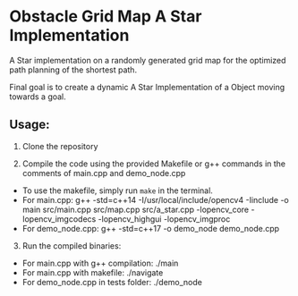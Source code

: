 # Obstacle Grid Map A Star Implementation
A Star implementation on a randomly generated grid map for the optimized path planning of the shortest path.

Final goal is to create a dynamic A Star Implementation of a Object moving towards a goal.

## Usage:

1. Clone the repository

2. Compile the code using the provided Makefile or g++ commands in the comments of main.cpp and demo_node.cpp
  - To use the makefile, simply run `make` in the terminal.
  - For main.cpp:
    g++ -std=c++14 -I/usr/local/include/opencv4 -Iinclude -o main src/main.cpp src/map.cpp src/a_star.cpp -lopencv_core -lopencv_imgcodecs -lopencv_highgui -lopencv_imgproc
  - For demo_node.cpp:
    g++ -std=c++17 -o demo_node demo_node.cpp

3. Run the compiled binaries:
  - For main.cpp with g++ compilation:
    ./main
  - For main.cpp with makefile:
    ./navigate
  - For demo_node.cpp in tests folder:
    ./demo_node